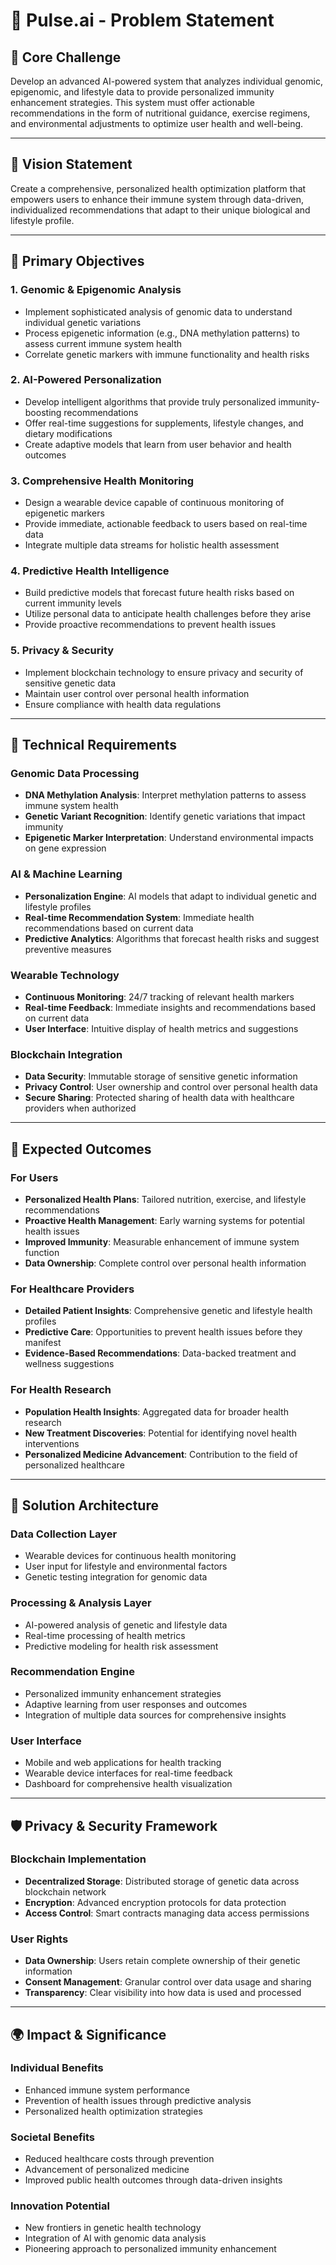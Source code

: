 # 🧬 Pulse.ai - Problem Statement

## 🎯 Core Challenge
Develop an advanced AI-powered system that analyzes individual genomic, epigenomic, and lifestyle data to provide personalized immunity enhancement strategies. This system must offer actionable recommendations in the form of nutritional guidance, exercise regimens, and environmental adjustments to optimize user health and well-being.

---

## 🌟 Vision Statement
Create a comprehensive, personalized health optimization platform that empowers users to enhance their immune system through data-driven, individualized recommendations that adapt to their unique biological and lifestyle profile.

---

## 🎯 Primary Objectives

### **1. Genomic & Epigenomic Analysis**
- Implement sophisticated analysis of genomic data to understand individual genetic variations
- Process epigenetic information (e.g., DNA methylation patterns) to assess current immune system health
- Correlate genetic markers with immune functionality and health risks

### **2. AI-Powered Personalization**
- Develop intelligent algorithms that provide truly personalized immunity-boosting recommendations
- Offer real-time suggestions for supplements, lifestyle changes, and dietary modifications
- Create adaptive models that learn from user behavior and health outcomes

### **3. Comprehensive Health Monitoring**
- Design a wearable device capable of continuous monitoring of epigenetic markers
- Provide immediate, actionable feedback to users based on real-time data
- Integrate multiple data streams for holistic health assessment

### **4. Predictive Health Intelligence**
- Build predictive models that forecast future health risks based on current immunity levels
- Utilize personal data to anticipate health challenges before they arise
- Provide proactive recommendations to prevent health issues

### **5. Privacy & Security**
- Implement blockchain technology to ensure privacy and security of sensitive genetic data
- Maintain user control over personal health information
- Ensure compliance with health data regulations

---

## 🔬 Technical Requirements

### **Genomic Data Processing**
- **DNA Methylation Analysis**: Interpret methylation patterns to assess immune system health
- **Genetic Variant Recognition**: Identify genetic variations that impact immunity
- **Epigenetic Marker Interpretation**: Understand environmental impacts on gene expression

### **AI & Machine Learning**
- **Personalization Engine**: AI models that adapt to individual genetic and lifestyle profiles
- **Real-time Recommendation System**: Immediate health recommendations based on current data
- **Predictive Analytics**: Algorithms that forecast health risks and suggest preventive measures

### **Wearable Technology**
- **Continuous Monitoring**: 24/7 tracking of relevant health markers
- **Real-time Feedback**: Immediate insights and recommendations based on current data
- **User Interface**: Intuitive display of health metrics and suggestions

### **Blockchain Integration**
- **Data Security**: Immutable storage of sensitive genetic information
- **Privacy Control**: User ownership and control over personal health data
- **Secure Sharing**: Protected sharing of health data with healthcare providers when authorized

---

## 🚀 Expected Outcomes

### **For Users**
- **Personalized Health Plans**: Tailored nutrition, exercise, and lifestyle recommendations
- **Proactive Health Management**: Early warning systems for potential health issues
- **Improved Immunity**: Measurable enhancement of immune system function
- **Data Ownership**: Complete control over personal health information

### **For Healthcare Providers**
- **Detailed Patient Insights**: Comprehensive genetic and lifestyle health profiles
- **Predictive Care**: Opportunities to prevent health issues before they manifest
- **Evidence-Based Recommendations**: Data-backed treatment and wellness suggestions

### **For Health Research**
- **Population Health Insights**: Aggregated data for broader health research
- **New Treatment Discoveries**: Potential for identifying novel health interventions
- **Personalized Medicine Advancement**: Contribution to the field of personalized healthcare

---

## 🧩 Solution Architecture

### **Data Collection Layer**
- Wearable devices for continuous health monitoring
- User input for lifestyle and environmental factors
- Genetic testing integration for genomic data

### **Processing & Analysis Layer**
- AI-powered analysis of genetic and lifestyle data
- Real-time processing of health metrics
- Predictive modeling for health risk assessment

### **Recommendation Engine**
- Personalized immunity enhancement strategies
- Adaptive learning from user responses and outcomes
- Integration of multiple data sources for comprehensive insights

### **User Interface**
- Mobile and web applications for health tracking
- Wearable device interfaces for real-time feedback
- Dashboard for comprehensive health visualization

---

## 🛡️ Privacy & Security Framework

### **Blockchain Implementation**
- **Decentralized Storage**: Distributed storage of genetic data across blockchain network
- **Encryption**: Advanced encryption protocols for data protection
- **Access Control**: Smart contracts managing data access permissions

### **User Rights**
- **Data Ownership**: Users retain complete ownership of their genetic information
- **Consent Management**: Granular control over data usage and sharing
- **Transparency**: Clear visibility into how data is used and processed

---

## 🌍 Impact & Significance

### **Individual Benefits**
- Enhanced immune system performance
- Prevention of health issues through predictive analysis
- Personalized health optimization strategies

### **Societal Benefits**
- Reduced healthcare costs through prevention
- Advancement of personalized medicine
- Improved public health outcomes through data-driven insights

### **Innovation Potential**
- New frontiers in genetic health technology
- Integration of AI with genomic data analysis
- Pioneering approach to personalized immunity enhancement